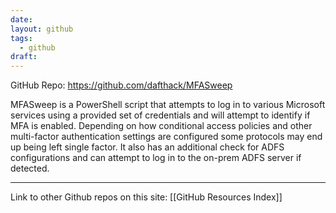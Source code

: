 ```yaml
---
date: 
layout: github
tags:
  - github
draft:
---
```


GitHub Repo: https://github.com/dafthack/MFASweep

MFASweep is a PowerShell script that attempts to log in to various Microsoft services using a provided set of credentials and will attempt to identify if MFA is enabled. Depending on how conditional access policies and other multi-factor authentication settings are configured some protocols may end up being left single factor. It also has an additional check for ADFS configurations and can attempt to log in to the on-prem ADFS server if detected.

---
Link to other Github repos on this site: [[GitHub Resources Index]]